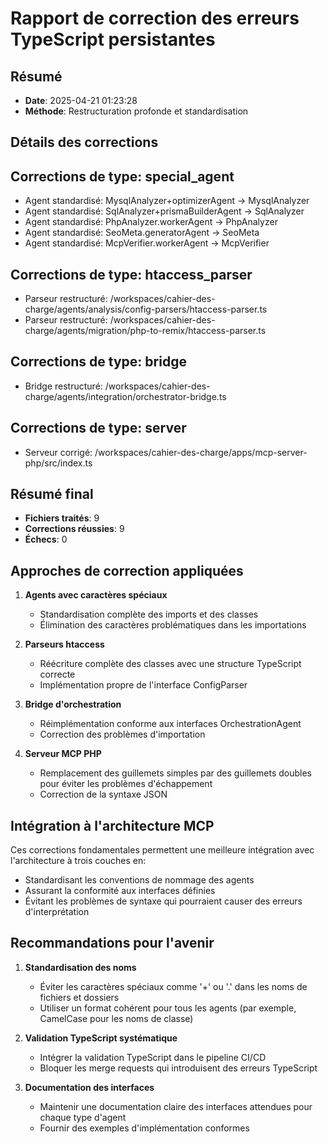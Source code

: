 # Rapport de correction des erreurs TypeScript persistantes

## Résumé

- **Date**: 2025-04-21 01:23:28
- **Méthode**: Restructuration profonde et standardisation

## Détails des corrections

## Corrections de type: special_agent
- Agent standardisé: MysqlAnalyzer+optimizerAgent -> MysqlAnalyzer
- Agent standardisé: SqlAnalyzer+prismaBuilderAgent -> SqlAnalyzer
- Agent standardisé: PhpAnalyzer.workerAgent -> PhpAnalyzer
- Agent standardisé: SeoMeta.generatorAgent -> SeoMeta
- Agent standardisé: McpVerifier.workerAgent -> McpVerifier
## Corrections de type: htaccess_parser
- Parseur restructuré: /workspaces/cahier-des-charge/agents/analysis/config-parsers/htaccess-parser.ts
- Parseur restructuré: /workspaces/cahier-des-charge/agents/migration/php-to-remix/htaccess-parser.ts
## Corrections de type: bridge
- Bridge restructuré: /workspaces/cahier-des-charge/agents/integration/orchestrator-bridge.ts
## Corrections de type: server
- Serveur corrigé: /workspaces/cahier-des-charge/apps/mcp-server-php/src/index.ts

## Résumé final

- **Fichiers traités**: 9
- **Corrections réussies**: 9
- **Échecs**: 0

## Approches de correction appliquées

1. **Agents avec caractères spéciaux**
   - Standardisation complète des imports et des classes
   - Élimination des caractères problématiques dans les importations

2. **Parseurs htaccess**
   - Réécriture complète des classes avec une structure TypeScript correcte
   - Implémentation propre de l'interface ConfigParser

3. **Bridge d'orchestration**
   - Réimplémentation conforme aux interfaces OrchestrationAgent
   - Correction des problèmes d'importation

4. **Serveur MCP PHP**
   - Remplacement des guillemets simples par des guillemets doubles pour éviter les problèmes d'échappement
   - Correction de la syntaxe JSON

## Intégration à l'architecture MCP

Ces corrections fondamentales permettent une meilleure intégration avec l'architecture à trois couches en:
- Standardisant les conventions de nommage des agents
- Assurant la conformité aux interfaces définies
- Évitant les problèmes de syntaxe qui pourraient causer des erreurs d'interprétation

## Recommandations pour l'avenir

1. **Standardisation des noms**
   - Éviter les caractères spéciaux comme '+' ou '.' dans les noms de fichiers et dossiers
   - Utiliser un format cohérent pour tous les agents (par exemple, CamelCase pour les noms de classe)

2. **Validation TypeScript systématique**
   - Intégrer la validation TypeScript dans le pipeline CI/CD
   - Bloquer les merge requests qui introduisent des erreurs TypeScript

3. **Documentation des interfaces**
   - Maintenir une documentation claire des interfaces attendues pour chaque type d'agent
   - Fournir des exemples d'implémentation conformes
